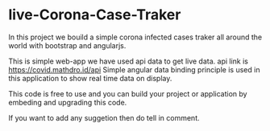 # live-Corona-Case-Traker
In this project we bouild a simple corona infected cases traker all around the world with bootstrap and angularjs.

This is simple web-app we have used api data to get live data.
api link is https://covid.mathdro.id/api
Simple angular data binding principle is used in this application to show real time data
on display.

This code is free to use and you can build your project or application by embeding and upgrading this code.

If you want to add any suggetion then do tell in comment.
